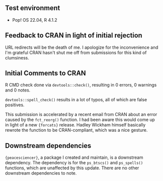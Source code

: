 ## Test environment

- Pop! OS 22.04, R 4.1.2

## Feedback to CRAN in light of initial rejection

URL redirects will be the death of me. I apologize for the inconvenience and I'm grateful CRAN hasn't shut me off from submissions for this kind of clumsiness.

## Initial Comments to CRAN

R CMD check done via `devtools::check()`, resulting in 0 errors, 0 warnings and 0 notes.

`devtools::spell_check()` results in a lot of typos, all of which are false positives.

This submission is accelerated by a recent email from CRAN about an error caused by the `fct_reorg()` function. I had been aware this would come up in light of a new `{forcats}` release. Hadley Wickham himself basically rewrote the function to be CRAN-compliant, which was a nice gesture.

## Downstream dependencies

`{peacesciencer}`, a package I created and maintain, is a downstream dependency. The dependency is for the `ps_btscs()` and `ps_spells()` functions, which are unaffected by this update. There are no other downstream dependencies to note.

